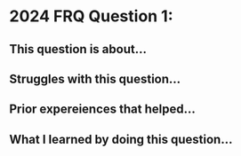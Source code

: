 # 2024 FRQ Question 1: 
## This question is about...

## Struggles with this question...

## Prior expereiences that helped...

## What I learned by doing this question...
